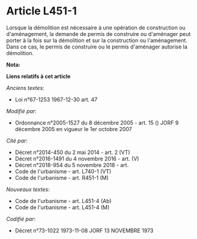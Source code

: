 # Article L451-1

Lorsque la démolition est nécessaire à une opération de construction ou d'aménagement, la demande de permis de construire ou
d'aménager peut porter à la fois sur la démolition et sur la construction ou l'aménagement. Dans ce cas, le permis de
construire ou le permis d'aménager autorise la démolition.

**Nota:**



**Liens relatifs à cet article**

_Anciens textes_:

  - Loi n°67-1253 1967-12-30 art. 47

_Modifié par_:

  - Ordonnance n°2005-1527 du 8 décembre 2005 - art. 15 () JORF 9 décembre 2005 en vigueur le 1er octobre 2007

_Cité par_:

  - Décret n°2014-450 du 2 mai 2014 - art. 2 (VT)
  - Décret n°2016-1491 du 4 novembre 2016 - art. (V)
  - Décret n°2018-954 du 5 novembre 2018 - art.
  - Code de l'urbanisme - art. L740-1 (VT)
  - Code de l'urbanisme - art. R451-1 (M)

_Nouveaux textes_:

  - Code de l'urbanisme - art. L451-4 (Ab)
  - Code de l'urbanisme - art. L451-4 (M)

_Codifié par_:

  - Décret n°73-1022 1973-11-08 JORF 13 NOVEMBRE 1973
